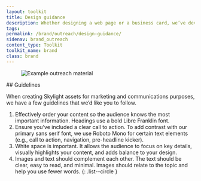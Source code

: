 ```yaml
---
layout: toolkit
title: Design guidance
description: Whether designing a web page or a business card, we’ve developed some essential guidance that can be applied across Skylight’s marketing and communications materials.
tags:
permalink: /brand/outreach/design-guidance/
sidenav: brand_outreach
content_type: Toolkit
toolkit_name: brand
class: brand
---
```


<div class="row brand__content-section">
<div class="col-md-8">
  <div class="section__container p-5">
    <figure class="mb-0">
      <img class="" src="/img/brand/outreach/" alt="Example outreach material">
    </figure>
  </div>
</div>
<div class="col-md-4" markdown="1">
## Guidelines

When creating Skylight assets for marketing and communications purposes, we have a few guidelines that we’d like you to follow.

1. Effectively order your content so the audience knows the most important information. Headings use a bold Libre Franklin font.
1. Ensure you’ve included a clear call to action. To add contrast with our primary sans serif font, we use Roboto Mono for certain text elements (e.g., call to action, navigation, pre-headline kicker).
1. White space is important. It allows the audience to focus on key details, visually highlights your content, and adds balance to your design.
1. Images and text should complement each other. The text should be clear, easy to read, and minimal. Images should relate to the topic and help you use fewer words.
{: .list--circle }
</div>
</div>
